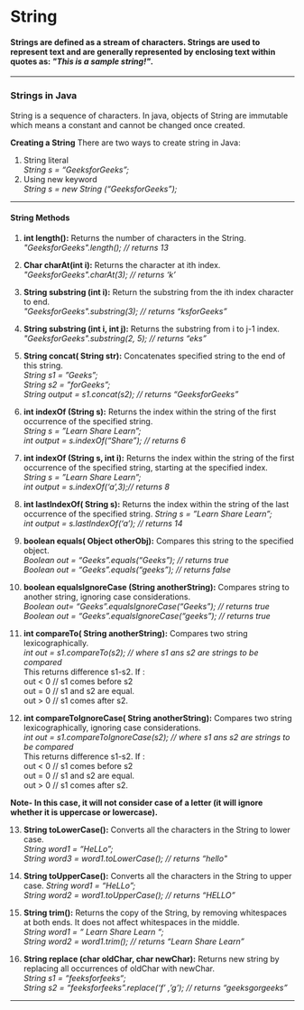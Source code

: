 # String
#### Strings are defined as a stream of characters. Strings are used to represent text and are generally represented by enclosing text within quotes as: *"This is a sample string!"*.

---

### Strings in Java
String is a sequence of characters. In java, objects of String are immutable which means a constant and cannot be changed once created.

**Creating a String**
There are two ways to create string in Java:
1. String literal\
*String s = “GeeksforGeeks”;*
2. Using new keyword\
*String s = new String (“GeeksforGeeks”);*
 
---

#### String Methods
1. **int length():** Returns the number of characters in the String.\
*"GeeksforGeeks".length();  // returns 13*

2. **Char charAt(int i):** Returns the character at ith index.\
*"GeeksforGeeks".charAt(3); // returns  ‘k’*

3. **String substring (int i):** Return the substring from the ith  index character to end.\
*"GeeksforGeeks".substring(3); // returns “ksforGeeks”*

4. **String substring (int i, int j):** Returns the substring from i to j-1 index.\
*"GeeksforGeeks".substring(2, 5); // returns “eks”*

5. **String concat( String str):** Concatenates specified string to the end of this string.\
*String s1 = ”Geeks”;*\
*String s2 = ”forGeeks”;*\
*String output = s1.concat(s2); // returns “GeeksforGeeks”*

6. **int indexOf (String s):** Returns the index within the string of the first occurrence of the specified string.\
*String s = ”Learn Share Learn”;*\
*int output = s.indexOf(“Share”); // returns 6*

7. **int indexOf (String s, int i):** Returns the index within the string of the first occurrence of the specified string, starting at the specified index.\
*String s = ”Learn Share Learn”;*\
*int output = s.indexOf(‘a’,3);// returns 8*

8. **int lastIndexOf( String s):** Returns the index within the string of the last occurrence of the specified string.
*String s = ”Learn Share Learn”;*\
*int output = s.lastIndexOf(‘a’); // returns 14*

9. **boolean equals( Object otherObj):** Compares this string to the specified object.\
*Boolean out = “Geeks”.equals(“Geeks”); // returns true*\
*Boolean out = “Geeks”.equals(“geeks”); // returns false*

10. **boolean  equalsIgnoreCase (String anotherString):** Compares string to another string, ignoring case considerations.\
*Boolean out= “Geeks”.equalsIgnoreCase(“Geeks”); // returns true*\
*Boolean out = “Geeks”.equalsIgnoreCase(“geeks”); // returns true*

11. **int compareTo( String anotherString):** Compares two string lexicographically.\
*int out = s1.compareTo(s2);  // where s1 ans s2 are strings to be compared*\
This returns difference s1-s2. If :\
out < 0  // s1 comes before s2\
out = 0  // s1 and s2 are equal.\
out > 0   // s1 comes after s2.

12. **int compareToIgnoreCase( String anotherString):** Compares two string lexicographically, ignoring case considerations.\
*int out = s1.compareToIgnoreCase(s2); // where s1 ans s2 are strings to be compared*\
This returns difference s1-s2. If :\
out < 0  // s1 comes before s2\
out = 0   // s1 and s2 are equal.\
out > 0   // s1 comes after s2.

**Note- In this case, it will not consider case of a letter (it will ignore whether it is uppercase or lowercase).**

13. **String toLowerCase():** Converts all the characters in the String to lower case.\
*String word1 = “HeLLo”;*\
*String word3 = word1.toLowerCase(); // returns “hello"*

14. **String toUpperCase():** Converts all the characters in the String to upper case.
*String word1 = “HeLLo”;*\
*String word2 = word1.toUpperCase(); // returns “HELLO”*

15. **String trim():** Returns the copy of the String, by removing whitespaces at both ends. It does not affect whitespaces in the middle.\
*String word1 = “ Learn Share Learn “;*\
*String word2 = word1.trim(); // returns “Learn Share Learn”*

16. **String replace (char oldChar, char newChar):** Returns new string by replacing all occurrences of oldChar with newChar.\
*String s1 = “feeksforfeeks“;*\
*String s2 = “feeksforfeeks”.replace(‘f’ ,’g’); // returns “geeksgorgeeks”*

---
